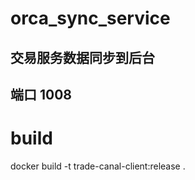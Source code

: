 # orca_sync_service

## 交易服务数据同步到后台
## 端口  1008

# build
docker build -t trade-canal-client:release . 